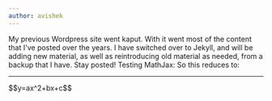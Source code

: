 ```yaml
---
author: avishek
---
```


My previous Wordpress site went kaput. With it went most of the content that I've posted over the years. I have switched over to Jekyll, and will be adding new material, as well as reintroducing old material as needed, from a backup that I have. Stay posted!
Testing MathJax: 
So this reduces to:
<hr/>
$$y=ax^2+bx+c$$


